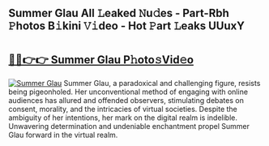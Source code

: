 ## Summer Glau All 𝙻eaked 𝙽u𝚍es - Part-Rbh 𝙿hotos B𝚒kini 𝚅𝚒deo - Hot 𝙿art 𝙻eaks UUuxY

# <h2><a href="http://ld3zoh.urlbe.top/?page=Summer+Glau">🔗🔗👉👉 Summer Glau P𝚑oto𝚜Vid𝚎o</a></h2>

[![Summer Glau](https://i.imgur.com/eBuTRDB.gif)](http://ld3zoh.urlbe.top/?page=Summer+Glau)
Summer Glau, a paradoxical and challenging figure, resists being pigeonholed. Her unconventional method of engaging with online audiences has allured and offended observers, stimulating debates on consent, morality, and the intricacies of virtual societies. Despite the ambiguity of her intentions, her mark on the digital realm is indelible. Unwavering determination and undeniable enchantment propel Summer Glau forward in the virtual realm.
